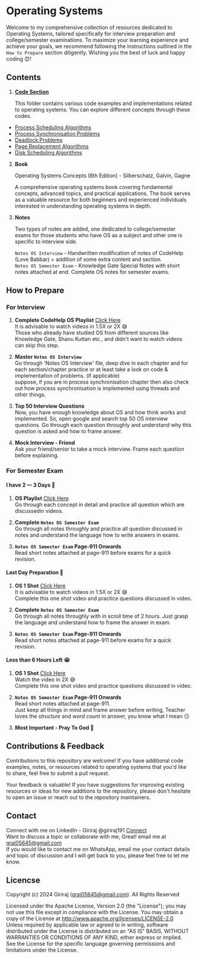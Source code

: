 # Operating Systems


Welcome to my comprehensive collection of resources dedicated to Operating Systems, tailored specifically for interview preparation and college/semester examinations. To maximize your learning experience and achieve your goals, we recommend following the instructions outlined in the `How to Prepare` section diligently. Wishing you the best of luck and happy coding 😊!

## Contents

1. [**Code Section**](./code_section)

   This folder contains various code examples and implementations related to operating systems. You can explore different concepts through these codes.

-  [Process Scheduling Algorithms](./code_section/process_scheduling_algorithms/)
- [Process Synchronisation Problems](./code_section/process_synchronisation_problems/)
- [Deadlock Problems](./code_section/deadlock_problems)
- [Page Replacement Algorithms](./code_section/page_replacement_algorithms/)
- [Disk Scheduling Algorithms](./code_section/disk_scheduling_algorithms/)
   

2. **Book**
   
   Operating Systems Concepts (8th Edition) -  Silberschatz, Galvin, Gagne

   A comprehensive operating systems book covering fundamental concepts, advanced topics, and practical applications. The book serves as a valuable resource for both beginners and experienced individuals interested in understanding operating systems in depth.

3. **Notes**
   
   Two types of notes are added, one dedicated to college/semester exams for those students who have OS as a subject and other one is specific to interview side.

   `Notes OS Interview` - Handwritten modification of notes of CodeHelp (Love Babbar) + addition of some extra content and section.  
   `Notes OS Semester Exam` - Knowledge Gate Special Notes with short notes attached at end. Complete OS notes for semester exams.

## How to Prepare

### For Interview

1. **Complete CodeHelp OS Playlist** [Click Here](https://www.youtube.com/playlist?list=PLDzeHZWIZsTr3nwuTegHLa2qlI81QweYG)  
   It is advisable to watch videos in 1.5X or 2X 😅  
   Those who already have studied OS from different sources like Knowledge Gate, Shanu Kuttan etc., and didn't want to watch videos can skip this step.

1. **Master `Notes OS Interview`**  
   Go through 'Notes OS Interview' file, deep dive in each chapter and for each section/chapter practice or at least take a look on code & implementation of problems. (if applicable)  
   suppose, if you are in process synchronisation chapter then also check out how process synchronisation is implemented using threads and other things.

1. **Top 50 Interview Questions**  
   Now, you have enough knowledge about OS and how think works and implemented. So, open google and search top 50 OS interview questions. Go through each question throughly and understand why this question is asked and how to frame answer.

1. **Mock Interview - Friend**  
   Ask your friend/senior to take a mock interview. Frame each question before explaining.

### For Semester Exam  

   #### **I have 2 — 3 Days 💪**  
   1. **OS Playlist** [Click Here](https://www.youtube.com/watch?v=xw_OuOhjauw&list=PLmXKhU9FNesSFvj6gASuWmQd23Ul5omtD)  
   Go through each concept in detail and practice all question which are discussedin videos.  

   1. **Complete `Notes OS Semester Exam`**  
   Go through all notes throughly and practice all question discussed in notes and understand the language how to write answers in exams.

   1. **`Notes OS Semester Exam` Page-911 Onwards**  
   Read short notes attached at page-911 before exams for a quick revision.


   #### **Last Day Preparation 🥲**
   1. **OS 1 Shot** [Click Here](https://www.youtube.com/watch?v=xw_OuOhjauw)  
   It is advisable to watch videos in 1.5X or 2X 😅  
   Complete this one shot video and practice questions discussed in video.

   1. **Complete `Notes OS Semester Exam`**  
   Go through all notes throughly with in scroll time of 2 hours. Just grasp the language and understand how to frame the answer in exam.

   1. **`Notes OS Semester Exam` Page-911 Onwards**  
   Read short notes attached at page-911 before exams for a quick revision.


   #### **Less than 6 Hours Left 😭**  
   1. **OS 1 Shot** [Click Here](https://www.youtube.com/watch?v=xw_OuOhjauw)  
   Watch the video in 2X 😅  
   Complete this one shot video and practice questions discussed in video.

   1. **`Notes OS Semester Exam` Page-911 Onwards**  
   Read short notes attached at page-911.  
   Just keep all things in mind and frame answer before writing, Teacher loves the *structure* and *word count* in answer, you know what I mean 😏

   1. **Most Important - Pray To God 🙏**


## Contributions & Feedback

Contributions to this repository are welcome! If you have additional code examples, notes, or resources related to operating systems that you'd like to share, feel free to submit a pull request.

Your feedback is valuable! If you have suggestions for improving existing resources or ideas for new additions to the repository, please don't hesitate to open an issue or reach out to the repository maintainers.

## Contact
Connect with me on LinkedIn - Giriraj @giriraj191 [Connect](https://www.linkedin.com/in/giriraj191/)  
Want to discuss a topic or collaborate with me, Great! email me at graj05645@gmail.com  
If you would like to contact me on WhatsApp, email me your contact details and topic of discussion and I will get back to you, please feel free to let me know.

## Licencse
Copyright (c) 2024 Giriraj (graj05645@gmail.com). All Rights Reserved  

   Licensed under the Apache License, Version 2.0 (the "License");
   you may not use this file except in compliance with the License.
   You may obtain a copy of the License at http://www.apache.org/licenses/LICENSE-2.0  
   Unless required by applicable law or agreed to in writing, software
   distributed under the License is distributed on an "AS IS" BASIS,
   WITHOUT WARRANTIES OR CONDITIONS OF ANY KIND, either express or implied.
   See the License for the specific language governing permissions and
   limitations under the License.